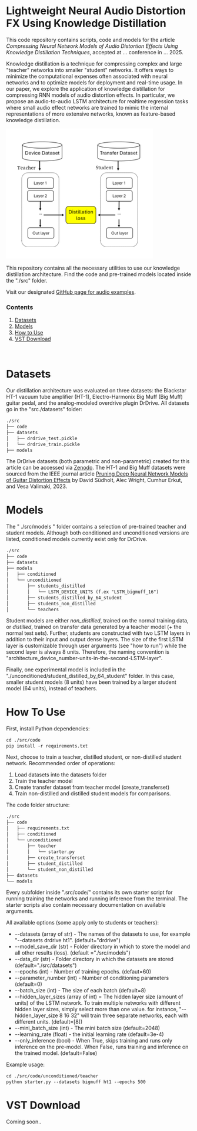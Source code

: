 # Lightweight Neural Audio Distortion FX Using Knowledge Distillation

This code repository contains scripts, code and models for the article _Compressing Neural Network Models of Audio Distortion Effects Using Knowledge Distillation Techniques_, accepted at ... conference in ... 2025.

Knowledge distillation is a technique for compressing complex and large "teacher" networks into smaller "student" networks. It offers ways to minimize the computational expenses often associated with neural networks and to optimize models for deployment and real-time usage. In our paper, we explore the application of knowledge distillation for compressing RNN models of audio distortion effects. In particular, we propose an audio-to-audio LSTM architecture for realtime regression tasks where small audio effect networks are trained to mimic the internal representations of more extensive networks, known as feature-based knowledge distillation.

<div align="left">
 <img src="./fig/dk2.png" width="400">
</div>

This repository contains all the necessary utilities to use our knowledge distillation architecture. Find the code and pre-trained models located inside the "./src" folder.

Visit our designated [GitHub page for audio examples]().

<!-- Our distillation architecture was evaluated on three datasets, the Blackstar HT-1 vacuum tube amplifier (HT-1), Electro-Harmonix Big Muff (Big Muff) guitar pedal, and the analog-modeled overdrive plugin DrDrive.

Below are just a few non-parametric examples comparing our distilled student models against regular students networks (non-distilled).

**64 unit networks**
DrDrive - Target - Distilled - NonDistilled
HT-1 - Target - Distilled - NonDistilled

**8 unit networks**
Big Muff - Target - Distilled - NonDistilled -->

### Contents

1. [Datasets](#datasets)
2. [Models](#models)
3. [How to Use](#how-to-use)
4. [VST Download](#vst-download)

<br/>

# Datasets

Our distillation architecture was evaluated on three datasets: the Blackstar HT-1 vacuum tube amplifier (HT-1), Electro-Harmonix Big Muff (Big Muff) guitar pedal, and the analog-modeled overdrive plugin DrDrive. All datasets go in the "src./datasets" folder:
```
./src
├── code
├── datasets
│   ├── drdrive_test.pickle
│   └── drdrive_train.pickle
├── models
```
The DrDrive datasets (both parametric and non-parametric) created for this article can be accessed via [Zenodo](https://doi.org/10.5281/zenodo.15222630). The HT-1 and Big Muff datasets were sourced from the IEEE journal article [Pruning Deep Neural Network Models of Guitar Distortion Effects](https://ieeexplore.ieee.org/abstract/document/9954902/) by David Südholt, Alec Wright, Cumhur Erkut, and Vesa Valimaki, 2023.

# Models

The " ./src/models " folder contains a selection of pre-trained teacher and student models. Although both conditioned and unconditioned versions are listed, conditioned models currently exist only for DrDrive.
```
./src
├── code
├── datasets
├── models
│   ├── conditioned       
│   └── unconditioned
│       ├── students_distilled
│       │   └── LSTM_DEVICE_UNITS (f.ex "LSTM_bigmuff_16")
│       ├── students_distilled_by_64_student
│       ├── students_non_distilled
│       └── teachers 
```
Student models are either *non_distilled*, trained on the normal training data, or *distilled*, trained on transfer data generated by a teacher model (+ the normal test sets). Further, students are constructed with two LSTM layers in addition to their input and output dense layers. The size of the first LSTM layer is customizable through user arguments (see "how to run") while the second layer is always 8 units. Therefore, the naming convention is "architecture_device_number-units-in-the-second-LSTM-layer".

Finally, one experimental model is included in the "./unconditioned/student_distilled_by_64_student" folder. In this case, smaller student models (8 units) have been trained by a larger student model (64 units), instead of teachers.

# How To Use 

First, install Python dependencies:
```
cd ./src/code
pip install -r requirements.txt
```
Next, choose to train a teacher, distilled student, or non-distilled student network. Recommended order of operations:
1. Load datasets into the datasets folder
2. Train the teacher model
3. Create transfer dataset from teacher model (create_transferset)
4. Train non-distilled and distilled student models for comparisons.

The code folder structure:
```
./src
├── code    
│   ├── requirements.txt
│   ├── conditioned
│   └── unconditioned  
│       ├── teacher
│       │   └── starter.py
│       ├── create_transferset 
│       ├── student_distilled 
│       └── student_non_distilled
├── datasets
└── models
``` 
Every subfolder inside ".src/code/" contains its own starter script for running training the networks and running inference from the terminal. The starter scripts also contain necessary documentation on available arguments.

All available options (some apply only to students or teachers): 
* --datasets (array of str) - The names of the datasets to use, for example "--datasets drdrive ht1". (default="drdrive") 
* --model_save_dir (str) - Folder directory in which to store the model and all other results (loss). (default ="./src/models")
* --data_dir (str) - Folder directory in which the datasets are stored (default="./src/datasets")
* --epochs (int) - Number of training epochs. (defaut=60)
* --parameter_number (int) - Number of conditioning parameters (default=0)
* --batch_size (int) - The size of each batch (default=8) 
* --hidden_layer_sizes (array of int) = The hidden layer size (amount of units) of the LSTM network. To train multiple networks with different hidden layer sizes, simply select more than one value. for instance, "--hidden_layer_size 8 16 32" will train three separate networks, each with different units. (default=[8])
* --mini_batch_size (int) - The mini batch size (default=2048) 
* --learning_rate (float) - the initial learning rate (default=3e-4)
* --only_inference (bool) - When True, skips training and runs only inference on the pre-model. When False, runs training and inference on the trained model. (default=False)

Example usage: 
```
cd ./src/code/unconditioned/teacher
python starter.py --datasets bigmuff ht1 --epochs 500
``` 

# VST Download

Coming soon..

<!-- aleks try with neutone
ricc with other. -->
